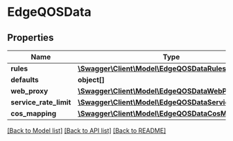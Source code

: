 # EdgeQOSData

## Properties
Name | Type | Description | Notes
------------ | ------------- | ------------- | -------------
**rules** | [**\Swagger\Client\Model\EdgeQOSDataRules[]**](EdgeQOSDataRules.md) |  | [optional] 
**defaults** | **object[]** |  | [optional] 
**web_proxy** | [**\Swagger\Client\Model\EdgeQOSDataWebProxy**](EdgeQOSDataWebProxy.md) |  | [optional] 
**service_rate_limit** | [**\Swagger\Client\Model\EdgeQOSDataServiceRateLimit**](EdgeQOSDataServiceRateLimit.md) |  | [optional] 
**cos_mapping** | [**\Swagger\Client\Model\EdgeQOSDataCosMapping**](EdgeQOSDataCosMapping.md) |  | [optional] 

[[Back to Model list]](../README.md#documentation-for-models) [[Back to API list]](../README.md#documentation-for-api-endpoints) [[Back to README]](../README.md)



